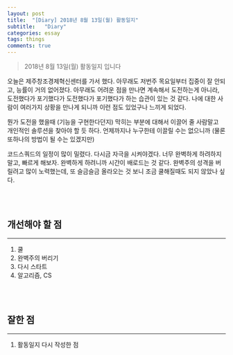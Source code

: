```yaml
---
layout: post
title:  "[Diary] 2018년 8월 13일(월) 활동일지"
subtitle:   "Diary"
categories: essay
tags: things
comments: true
---
```


> 2018년 8월 13일(월) 활동일지 입니다

오늘은 제주창조경제혁신센터를 가서 했다. 아무래도 저번주 목요일부터 집중이 잘 안되고, 능률이 거의 없어졌다. 아무래도 어려운 점을 만나면 계속해서 도전하는게 아니라, 도전했다가 포기했다가 도전했다가 포기했다가 하는 습관이 있는 것 같다. 나에 대한 사람이 여러가지 상황을 만나게 되니까 이런 점도 있었구나 느끼게 되었다.

뭔가 도전을 했을때 (기능을 구현한다던지) 막히는 부분에 대해서 이끌어 줄 사람말고 개인적인 솔루션을 찾아야 할 듯 하다. 언제까지나 누구한테 이끌릴 수는 없으니까 (물론 또하나의 방법이 될 수는 있겠지만)

코드스쿼드의 일정이 많이 밀렸다. 다시금 자극을 시켜야겠다. 너무 완벽하게 하려하지 말고, 빠르게 해보자. 완벽하게 하려니까 시간이 배로드는 것 같다. 완벽주의 성격을 버릴려고 많이 노력했는데, 또 슬금슬금 올라오는 것 보니 조금 쿨해질때도 되지 않았나 싶다.

<br/>
<br/>

## 개선해야 할 점

---

1. 쿨
2. 완벽주의 버리기
3. 다시 스타트
4. 알고리즘, CS

<br/>
<br/>

## 잘한 점

---

1. 활동일지 다시 작성한 점

